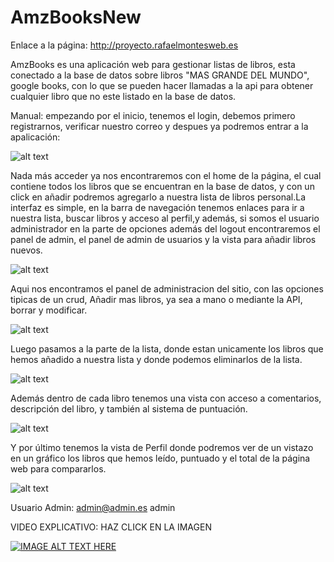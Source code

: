 # AmzBooksNew

Enlace a la página: http://proyecto.rafaelmontesweb.es

AmzBooks es una aplicación web para gestionar listas de libros, esta conectado a la base de datos sobre libros "MAS GRANDE DEL MUNDO", google books, con lo que se pueden hacer llamadas a la api para obtener cualquier libro que no este listado en la base de datos.

Manual: empezando por el inicio, tenemos el login, debemos primero registrarnos, verificar nuestro correo y despues ya podremos entrar a la apalicación:

![alt text](https://i.ibb.co/Kj0SrHD/image.png)


Nada más acceder ya nos encontraremos con el home de la página, el cual contiene todos los libros que se encuentran en la base de datos, y con un click en añadir podremos agregarlo a nuestra lista de libros personal.La interfaz es simple, en la barra de navegación tenemos enlaces para ir a nuestra lista, buscar libros y acceso al perfil,y además, si somos el usuario administrador en la parte de opciones además del logout encontraremos el panel de admin, el panel de admin de usuarios y la vista para añadir libros nuevos.

![alt text](https://i.ibb.co/2WZmD9t/image.png)

Aqui nos encontramos el panel de administracion del sitio, con las opciones tipicas de un crud, Añadir mas libros, ya sea a mano o mediante la API, borrar y modificar.

![alt text](https://i.ibb.co/XbS7D41/image.png)

Luego pasamos a la parte de la lista, donde estan unicamente los libros que hemos añadido a nuestra lista y donde podemos eliminarlos de la lista.


![alt text](https://i.ibb.co/ZH2TNFW/image.png)

Además dentro de cada libro tenemos una vista con acceso a comentarios, descripción del libro, y también al sistema de puntuación.


![alt text](https://i.ibb.co/DVr9tBg/image.png)

Y por último tenemos la vista de Perfil donde podremos ver de un vistazo en un gráfico los libros que hemos leído, puntuado y el total de la página web para compararlos.

![alt text](https://i.ibb.co/6vCrDWR/image.png)

Usuario Admin:
admin@admin.es
admin

VIDEO EXPLICATIVO:
HAZ CLICK EN LA IMAGEN

[![IMAGE ALT TEXT HERE](https://img.youtube.com/vi/OOug2tNZL-Q/0.jpg)](https://www.youtube.com/watch?v=OOug2tNZL-Q)
